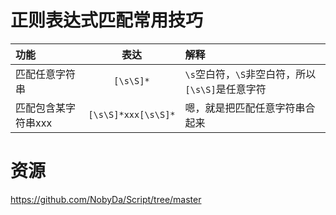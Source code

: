 # 正则表达式匹配常用技巧

| 功能 | 表达 | 解释 |
| :-----| :----: | :---- |
| 匹配任意字符串 | `[\s\S]*` | `\s`空白符，`\S`非空白符，所以`[\s\S]`是任意字符 |
| 匹配包含某字符串xxx | `[\s\S]*xxx[\s\S]*` | 嗯，就是把匹配任意字符串合起来 |

# 资源

https://github.com/NobyDa/Script/tree/master